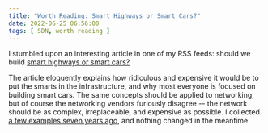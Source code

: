 ```yaml
---
title: "Worth Reading: Smart Highways or Smart Cars?"
date: 2022-06-25 06:56:00
tags: [ SDN, worth reading ]
---
```

I stumbled upon an interesting article in one of my RSS feeds: should we build [smart highways or smart cars?](https://circleid.com/posts/20220614-smart-highways-or-smart-cars)

The article eloquently explains how ridiculous and expensive it would be to put the smarts in the infrastructure, and why most everyone is focused on building smart cars. The same concepts should be applied to networking, but of course the networking vendors furiously disagree -- the network should be as complex, irreplaceable, and expensive as possible. I collected [a few examples seven years ago](https://blog.ipspace.net/2013/06/network-virtualization-and-spaghetti.html), and nothing changed in the meantime.